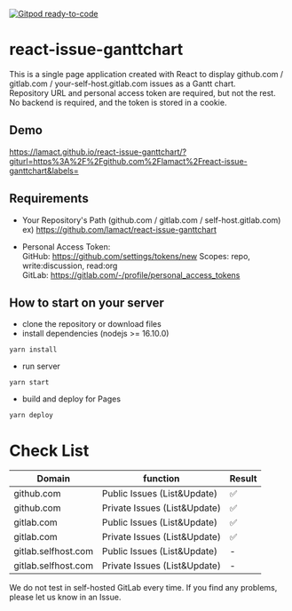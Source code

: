 [![Gitpod ready-to-code](https://img.shields.io/badge/Gitpod-ready--to--code-blue?logo=gitpod)](https://gitpod.io/#https://github.com/lamact/react-issue-ganttchart)

react-issue-ganttchart
===================

This is a single page application created with React to display github.com / gitlab.com / your-self-host.gitlab.com issues as a Gantt chart.  
Repository URL and personal access token are required, but not the rest.  
No backend is required, and the token is stored in a cookie.  

## Demo
https://lamact.github.io/react-issue-ganttchart/?giturl=https%3A%2F%2Fgithub.com%2Flamact%2Freact-issue-ganttchart&labels=

## Requirements
- Your Repository's Path (github.com / gitlab.com / self-host.gitlab.com)  
  ex) https://github.com/lamact/react-issue-ganttchart

- Personal Access Token:   
  GitHub: https://github.com/settings/tokens/new Scopes: repo, write:discussion, read:org  
  GitLab: https://gitlab.com/-/profile/personal_access_tokens 

## How to start on your server

 - clone the repository or download files
 - install dependencies (nodejs >= 16.10.0)
~~~
yarn install
~~~

 - run server
~~~
yarn start
~~~

- build and deploy for Pages
~~~
yarn deploy
~~~

# Check List
| Domain              | function                     | Result |
| ------------------- | ---------------------------- | ------ |
| github.com          | Public Issues (List&Update)  | ✅      |
| github.com          | Private Issues (List&Update) | ✅      |
| gitlab.com          | Public Issues (List&Update)  | ✅      |
| gitlab.com          | Private Issues (List&Update) | ✅      |
| gitlab.selfhost.com | Public Issues (List&Update)  | -      |
| gitlab.selfhost.com | Private Issues (List&Update) | -      |

We do not test in self-hosted GitLab every time. If you find any problems, please let us know in an Issue.